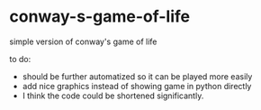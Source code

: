 # conway-s-game-of-life
simple version of conway's game of life

to do:
- should be further automatized so it can be played more easily
- add nice graphics instead of showing game in python directly
- I think the code could be shortened significantly.
